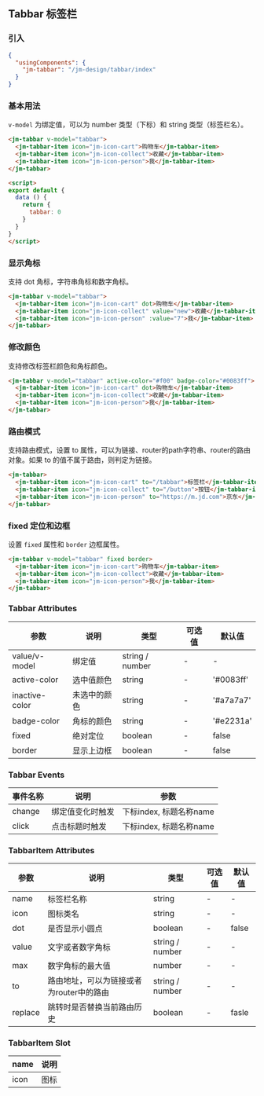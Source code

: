 ## Tabbar 标签栏

### 引入

```json
{
  "usingComponents": {
    "jm-tabbar": "/jm-design/tabbar/index"
  }
}
```

### 基本用法

`v-model` 为绑定值，可以为 number 类型（下标）和 string 类型（标签栏名）。

```html
<jm-tabbar v-model="tabbar">
  <jm-tabbar-item icon="jm-icon-cart">购物车</jm-tabbar-item>
  <jm-tabbar-item icon="jm-icon-collect">收藏</jm-tabbar-item>
  <jm-tabbar-item icon="jm-icon-person">我</jm-tabbar-item>
</jm-tabbar>

<script>
export default {
  data () {
    return {
      tabbar: 0
    }
  }
}
</script>
```

### 显示角标

支持 dot 角标，字符串角标和数字角标。

```html
<jm-tabbar v-model="tabbar">
  <jm-tabbar-item icon="jm-icon-cart" dot>购物车</jm-tabbar-item>
  <jm-tabbar-item icon="jm-icon-collect" value="new">收藏</jm-tabbar-item>
  <jm-tabbar-item icon="jm-icon-person" :value="7">我</jm-tabbar-item>
</jm-tabbar>
```

### 修改颜色

支持修改标签栏颜色和角标颜色。

```html
<jm-tabbar v-model="tabbar" active-color="#f00" badge-color="#0083ff">
  <jm-tabbar-item icon="jm-icon-cart" dot>购物车</jm-tabbar-item>
  <jm-tabbar-item icon="jm-icon-collect">收藏</jm-tabbar-item>
  <jm-tabbar-item icon="jm-icon-person">我</jm-tabbar-item>
</jm-tabbar>
```

### 路由模式

支持路由模式，设置 to 属性，可以为链接、router的path字符串、router的路由对象。如果 to 的值不属于路由，则判定为链接。

```html
<jm-tabbar>
  <jm-tabbar-item icon="jm-icon-cart" to="/tabbar">标签栏</jm-tabbar-item>
  <jm-tabbar-item icon="jm-icon-collect" to="/button">按钮</jm-tabbar-item>
  <jm-tabbar-item icon="jm-icon-person" to="https://m.jd.com">京东</jm-tabbar-item>
</jm-tabbar>
```

### fixed 定位和边框

设置 `fixed` 属性和 `border` 边框属性。

```html
<jm-tabbar v-model="tabbar" fixed border>
  <jm-tabbar-item icon="jm-icon-cart">购物车</jm-tabbar-item>
  <jm-tabbar-item icon="jm-icon-collect">收藏</jm-tabbar-item>
  <jm-tabbar-item icon="jm-icon-person">我</jm-tabbar-item>
</jm-tabbar>
```

### Tabbar Attributes

| 参数      | 说明                                 | 类型      | 可选值       | 默认值   |
|---------- |------------------------------------ |---------- |------------- |-------- |
| value/v-model | 绑定值 | string / number | - | - |
| active-color | 选中值颜色 | string | - | '#0083ff' |
| inactive-color | 未选中的颜色 | string | - | '#a7a7a7' |
| badge-color | 角标的颜色 | string | - | '#e2231a' |
| fixed | 绝对定位 | boolean | - | false |
| border | 显示上边框 | boolean | - | false |

### Tabbar Events

| 事件名称      | 说明                                 | 参数     |
|------------- |------------------------------------ |--------- |
| change | 绑定值变化时触发 | 下标index, 标题名称name |
| click | 点击标题时触发 | 下标index, 标题名称name |

### TabbarItem Attributes

| 参数      | 说明                                 | 类型      | 可选值       | 默认值   |
|---------- |------------------------------------ |---------- |------------- |-------- |
| name | 标签栏名称 | string | - | - |
| icon | 图标类名 | string | - | - |
| dot | 是否显示小圆点 | boolean | - | false |
| value | 文字或者数字角标 | string / number | - | - |
| max | 数字角标的最大值 | number | - | - |
| to | 路由地址，可以为链接或者为router中的路由 | string / number | - | - |
| replace | 跳转时是否替换当前路由历史 | boolean | - | fasle |

### TabbarItem Slot

| name      | 说明       |
|------------- |----------- |
| icon | 图标 |
